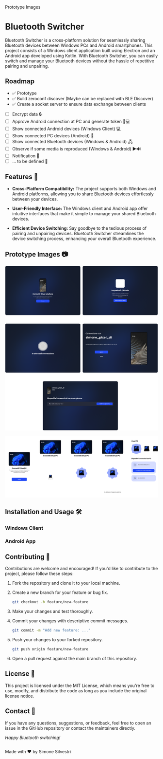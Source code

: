 Prototype Images
# Bluetooth Switcher

Bluetooth Switcher is a cross-platform solution for seamlessly sharing Bluetooth devices between Windows PCs and Android smartphones. This project consists of a Windows client application built using Electron and an Android app developed using Kotlin. With Bluetooth Switcher, you can easily switch and manage your Bluetooth devices without the hassle of repetitive pairing and unpairing.

## Roadmap

- ✅ Prototype
- ✅ Build zeroconf discover (Maybe can be replaced with BLE Discover)
- ✅  Create a socket server to ensure data exchange between clients  
- [ ]  Encrypt data 🔒
- [ ]  Approve Android connection at PC and generate token 📲💻
- [ ]  Show connected Android devices (Windows Client) 💻
- [ ]  Show connected PC devices (Android) 📱
- [ ]  Show connected Bluetooth devices (Windows & Android) 🖧
- [ ]  Observe if some media is reproduced (Windows & Android) ▶️🔊
- [ ]  Notification 📢
- [ ]  ... to be defined 📝

## Features 🚀

- **Cross-Platform Compatibility:** The project supports both Windows and Android platforms, allowing you to share Bluetooth devices effortlessly between your devices.

- **User-Friendly Interface:** The Windows client and Android app offer intuitive interfaces that make it simple to manage your shared Bluetooth devices.

- **Efficient Device Switching:** Say goodbye to the tedious process of pairing and unpairing devices. Bluetooth Switcher streamlines the device switching process, enhancing your overall Bluetooth experience.

## Prototype Images 📷
![Win](images/Windows.png)

![Android](images/Android.png)

## Installation and Usage 🛠️

### Windows Client
### Android App

## Contributing 🤝
Contributions are welcome and encouraged! If you'd like to contribute to the project, please follow these steps:

1. Fork the repository and clone it to your local machine.
2. Create a new branch for your feature or bug fix.
    
    ```sh
    git checkout -b feature/new-feature

3. Make your changes and test thoroughly.

4. Commit your changes with descriptive commit messages.

    ```sh
    git commit -m "Add new feature: ..."

5. Push your changes to your forked repository.

    ```sh
    git push origin feature/new-feature

6. Open a pull request against the main branch of this repository.

## License 📜
This project is licensed under the MIT License, which means you're free to use, modify, and distribute the code as long as you include the original license notice.

## Contact 📧
If you have any questions, suggestions, or feedback, feel free to open an issue in the GitHub repository or contact the maintainers directly.

*Happy Bluetooth switching!*


## 

Made with ❤️ by Simone Silvestri
